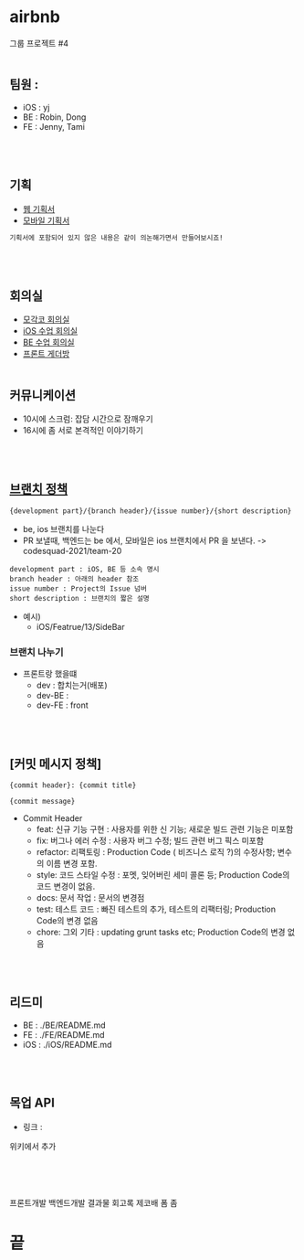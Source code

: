 # airbnb
그룹 프로젝트 #4
<br><br>

## 팀원 :
  - iOS : yj
  - BE : Robin, Dong	
  - FE : Jenny, Tami

<br><br>

## 기획

- [웹 기획서]()
- [모바일 기획서]()
```txt
기획서에 포함되어 있지 않은 내용은 같이 의논해가면서 만들어보시죠!
```
<br><br>

## 회의실

- [모각코 회의실](https://zoom.us/j/7382123035?pwd=NG1TMjd5MFRPdWhwT21XUG03a0ZOQT09)
- [iOS 수업 회의실](https://zoom.us/j/6239506083?pwd=YjZ4OUQxclhRWmZwdGZQdDdWamFWQT09)
- [BE 수업 회의실](https://zoom.us/j/5996704860?pwd=NmxDSGJnaEl5YnB3Ky9RR09LNnlEQT09)
- [프론트 게더방](https://gather.town/app/C1JEKQnsIvvB9zG0/codesquade)
<br><br>


## 커뮤니케이션
- 10시에 스크럼: 잡담 시간으로 잠깨우기
- 16시에 좀 서로 본격적인 이야기하기

<br><br>

## [브랜치 정책](https://github.com/ghojeong/baseball/wiki/%EB%B8%8C%EB%9E%9C%EC%B9%98-%EC%A0%95%EC%B1%85)
`{development part}/{branch header}/{issue number}/{short description}`
- be, ios 브랜치를 나눈다
- PR 보낼때, 백엔드는 be 에서, 모바일은 ios 브랜치에서 PR 을 보낸다. -> codesquad-2021/team-20
```
development part : iOS, BE 등 소속 명시
branch header : 아래의 header 참조
issue number : Project의 Issue 넘버
short description : 브랜치의 짧은 설명
```

- 예시) 
  - iOS/Featrue/13/SideBar


### 브랜치 나누기
- 프론트랑 했을떄
  - dev : 합치는거(배포)
  - dev-BE : 
  - dev-FE  : front

<br><br>


## [커밋 메시지 정책]
```
{commit header}: {commit title}

{commit message}
```

- Commit Header
  - feat: 신규 기능 구현 : 사용자를 위한 신 기능; 새로운 빌드 관련 기능은 미포함
  - fix: 버그나 에러 수정 : 사용자 버그 수정; 빌드 관련 버그 픽스 미포함
  - refactor: 리팩토링 : Production Code ( 비즈니스 로직 ?)의 수정사항; 변수의 이름 변경 포함.
  - style: 코드 스타일 수정 : 포멧, 잊어버린 세미 콜론 등; Production Code의 코드 변경이 없음.
  - docs: 문서 작업 : 문서의 변경점
  - test: 테스트 코드 : 빠진 테스트의 추가, 테스트의 리팩터링; Production Code의 변경 없음
  - chore: 그외 기타 : updating grunt tasks etc; Production Code의 변경 없음

<br><br>

## 리드미
- BE : ./BE/README.md
- FE : ./FE/README.md
- iOS : ./iOS/README.md

<br><br>


## 목업 API
- 링크 : 

위키에서 추가

<br><br><br>


프론트개발
백엔드개발
결과물
회고록
제코배 폼 좀 

# 끝
